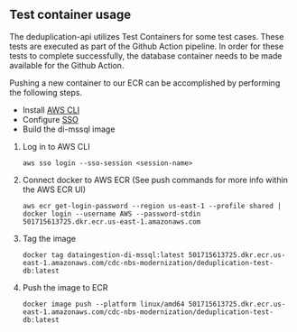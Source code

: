 ## Test container usage

The deduplication-api utilizes Test Containers for some test cases. These tests are executed as part of the Github Action pipeline. In order for these tests to complete successfully, the database container needs to be made available for the Github Action.

Pushing a new container to our ECR can be accomplished by performing the following steps.

- Install [AWS CLI](https://docs.aws.amazon.com/cli/latest/userguide/getting-started-install.html)
- Configure [SSO](https://docs.aws.amazon.com/cli/latest/userguide/cli-configure-sso.html)
- Build the di-mssql image

1. Log in to AWS CLI
   ```
   aws sso login --sso-session <session-name>
   ```
2. Connect docker to AWS ECR (See push commands for more info within the AWS ECR UI)
   ```
   aws ecr get-login-password --region us-east-1 --profile shared | docker login --username AWS --password-stdin 501715613725.dkr.ecr.us-east-1.amazonaws.com
   ```
3. Tag the image
   ```
   docker tag dataingestion-di-mssql:latest 501715613725.dkr.ecr.us-east-1.amazonaws.com/cdc-nbs-modernization/deduplication-test-db:latest
   ```
4. Push the image to ECR
   ```
   docker image push --platform linux/amd64 501715613725.dkr.ecr.us-east-1.amazonaws.com/cdc-nbs-modernization/deduplication-test-db:latest
   ```
